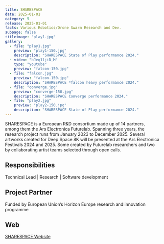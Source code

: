```yaml
---
title: SHARESPACE
date: 2025-01-01
category: 5
release: 2025-01-01
facts: Various Robotics/Drone Swarm Research and Dev.
subpage: false
titleimage: "play1.jpg"
gallery:
  - file: "play1.jpg"
    preview: "play1-150.jpg"
    description: "SHARESPACE State of Play performance 2024."
  - video: "bJeq1ljiD_M"
    type: "youtube"
    preview: "falcon-150.jpg"
  - file: "falcon.jpg"
    preview: "falcon-150.jpg"
    description: "SHARESPACE *falcon heavy performance 2024."
  - file: "converge.jpg"
    preview: "converge-150.jpg"
    description: "SHARESPACE Converge performance 2024."
  - file: "play2.jpg"
    preview: "play2-150.jpg"
    description: "SHARESPACE State of Play performance 2024."
---
```


SHARESPACE is a European R&D consortium made up of 14 partners, among them the Ars Electronica Futurelab. Spanning three years, the research project runs from January 2023 to December 2025. Several artworks created for Deep Space 8K will be presented at the Ars Electronica Festivals 2024 and 2025. Some created by Futurelab researchers and two by collaborating artist teams selected through open calls.

## Responsibilities
Technical Lead | Research | Software development

## Project Partner
Funded by European Union’s Horizon Europe research and innovation programme

## Web
[SHARESPACE Website](https://sharespace.eu/)<br>



